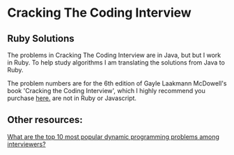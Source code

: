 # Cracking The Coding Interview
## Ruby Solutions
The problems in Cracking The Coding Interview are in Java, but but I work in Ruby.
To help study algorithms I am translating the solutions from Java to Ruby.

The problem numbers are for the 6th edition of Gayle Laakmann McDowell's book
'Cracking the Coding Interview', which I highly recommend you purchase [here.](https://www.amazon.com/Cracking-Coding-Interview-Programming-Questions/dp/0984782850) are not in Ruby or Javascript. 

## Other resources:
[What are the top 10 most popular dynamic programming problems among interviewers?](https://www.quora.com/What-are-the-top-10-most-popular-dynamic-programming-problems-among-interviewers)
